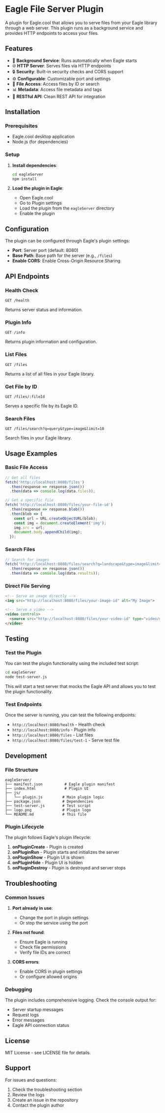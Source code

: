 # Eagle File Server Plugin

A plugin for Eagle.cool that allows you to serve files from your Eagle library through a web server. This plugin runs as a background service and provides HTTP endpoints to access your files.

## Features

- 🚀 **Background Service**: Runs automatically when Eagle starts
- 🌐 **HTTP Server**: Serves files via HTTP endpoints
- 🔒 **Security**: Built-in security checks and CORS support
- ⚙️ **Configurable**: Customizable port and settings
- 📁 **File Access**: Access files by ID or search
- 📊 **Metadata**: Access file metadata and tags
- 🎯 **RESTful API**: Clean REST API for integration

## Installation

### Prerequisites

- Eagle.cool desktop application
- Node.js (for dependencies)

### Setup

1. **Install dependencies**:
   ```bash
   cd eagleServer
   npm install
   ```

2. **Load the plugin in Eagle**:
   - Open Eagle.cool
   - Go to Plugin settings
   - Load the plugin from the `eagleServer` directory
   - Enable the plugin

## Configuration

The plugin can be configured through Eagle's plugin settings:

- **Port**: Server port (default: 8080)
- **Base Path**: Base path for the server (e.g., `/files`)
- **Enable CORS**: Enable Cross-Origin Resource Sharing

## API Endpoints

### Health Check
```
GET /health
```
Returns server status and information.

### Plugin Info
```
GET /info
```
Returns plugin information and configuration.

### List Files
```
GET /files
```
Returns a list of all files in your Eagle library.

### Get File by ID
```
GET /files/:fileId
```
Serves a specific file by its Eagle ID.

### Search Files
```
GET /files/search?q=query&type=image&limit=10
```
Search files in your Eagle library.

## Usage Examples

### Basic File Access

```javascript
// Get all files
fetch('http://localhost:8080/files')
  .then(response => response.json())
  .then(data => console.log(data.files));

// Get a specific file
fetch('http://localhost:8080/files/your-file-id')
  .then(response => response.blob())
  .then(blob => {
    const url = URL.createObjectURL(blob);
    const img = document.createElement('img');
    img.src = url;
    document.body.appendChild(img);
  });
```

### Search Files

```javascript
// Search for images
fetch('http://localhost:8080/files/search?q=landscape&type=image&limit=5')
  .then(response => response.json())
  .then(data => console.log(data.results));
```

### Direct File Serving

```html
<!-- Serve an image directly -->
<img src="http://localhost:8080/files/your-image-id" alt="My Image">

<!-- Serve a video -->
<video controls>
  <source src="http://localhost:8080/files/your-video-id" type="video/mp4">
</video>
```

## Testing

### Test the Plugin

You can test the plugin functionality using the included test script:

```bash
cd eagleServer
node test-server.js
```

This will start a test server that mocks the Eagle API and allows you to test the plugin functionality.

### Test Endpoints

Once the server is running, you can test the following endpoints:

- `http://localhost:8080/health` - Health check
- `http://localhost:8080/info` - Plugin info
- `http://localhost:8080/files` - List files
- `http://localhost:8080/files/test-1` - Serve test file

## Development

### File Structure

```
eagleServer/
├── manifest.json          # Eagle plugin manifest
├── index.html             # Plugin UI
├── js/
│   └── plugin.js         # Main plugin logic
├── package.json          # Dependencies
├── test-server.js        # Test script
├── logo.png              # Plugin logo
└── README.md             # This file
```

### Plugin Lifecycle

The plugin follows Eagle's plugin lifecycle:

1. **onPluginCreate** - Plugin is created
2. **onPluginRun** - Plugin starts and initializes the server
3. **onPluginShow** - Plugin UI is shown
4. **onPluginHide** - Plugin UI is hidden
5. **onPluginDestroy** - Plugin is destroyed and server stops

## Troubleshooting

### Common Issues

1. **Port already in use**:
   - Change the port in plugin settings
   - Or stop the service using the port

2. **Files not found**:
   - Ensure Eagle is running
   - Check file permissions
   - Verify file IDs are correct

3. **CORS errors**:
   - Enable CORS in plugin settings
   - Or configure allowed origins

### Debugging

The plugin includes comprehensive logging. Check the console output for:
- Server startup messages
- Request logs
- Error messages
- Eagle API connection status

## License

MIT License - see LICENSE file for details.

## Support

For issues and questions:
1. Check the troubleshooting section
2. Review the logs
3. Create an issue in the repository
4. Contact the plugin author
